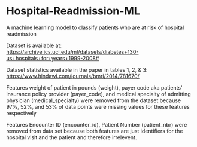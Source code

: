 # Hospital-Readmission-ML
A machine learning model to classify patients who are at risk of hospital readmission

Dataset is available at: https://archive.ics.uci.edu/ml/datasets/diabetes+130-us+hospitals+for+years+1999-2008#

Dataset statistics available in the paper in tables 1, 2, & 3: https://www.hindawi.com/journals/bmri/2014/781670/

Features weight of patient in pounds (weight), payer code aka patients' insurance policy provider (payer_code), and medical specialty of admitting physician (medical_specialty) were removed from the dataset because 97%, 52%, and 53% of data points were missing values for these features respectively

Features Encounter ID (encounter_id), Patient Number (patient_nbr) were removed from data set because both features are just identifiers for the hospital visit and the patient and therefore irrelevent. 
